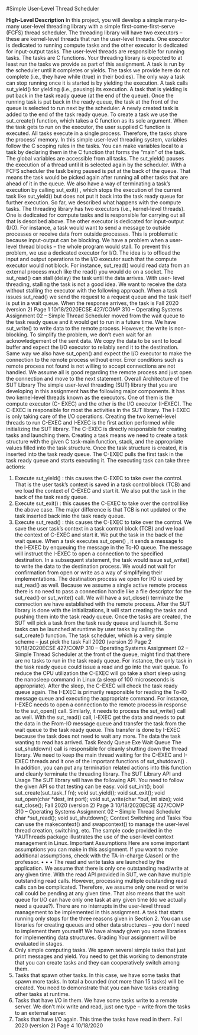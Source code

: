 #Simple User-Level Thread Scheduler

**High-Level Description**
In this project, you will develop a simple many-to-many user-level threading library with a simple
first-come-first-serve (FCFS) thread scheduler. The threading library will have two executors –
these are kernel-level threads that run the user-level threads. One executor is dedicated to running
compute tasks and the other executor is dedicated for input-output tasks.
The user-level threads are responsible for running tasks. The tasks are C functions. Your threading
library is expected to at least run the tasks we provide as part of this assignment. A task is run by
the scheduler until it completes or yields. The tasks we provide here do not complete (i.e., they
have while (true) in their bodies). The only way a task can stop running once it is started is by
yielding the execution. A task calls sut_yield() for yielding (i.e., pausing) its execution. A task
that is yielding is put back in the task ready queue (at the end of the queue). Once the running task
is put back in the ready queue, the task at the front of the queue is selected to run next by the
scheduler.
A newly created task is added to the end of the task ready queue. To create a task we use the
sut_create() function, which takes a C function as its sole argument. When the task gets to run
on the executor, the user supplied C function is executed.
All tasks execute in a single process. Therefore, the tasks share the process’ memory. In this simple
user-level threading system, variables follow the C scoping rules in the tasks. You can make
variables local to a task by declaring them in the C function that forms the “main” of the task. The
global variables are accessible from all tasks.
The sut_yield() pauses the execution of a thread until it is selected again by the scheduler. With
a FCFS scheduler the task being paused is put at the back of the queue. That means the task would
be picked again after running all other tasks that are ahead of it in the queue. We also have a way
of terminating a task’s execution by calling sut_exit() , which stops the execution of the current
task like sut_yield() but does not put it back into the task ready queue for further execution.
So far, we described what happens with the compute tasks. The threading library has two executors
(i.e., kernel-level threads). One is dedicated for compute tasks and is responsible for carrying out
all that is described above. The other executor is dedicated for input-output (I/O). For instance, a
task would want to send a message to outside processes or receive data from outside processes.
This is problematic because input-output can be blocking. We have a problem when a user-level
thread blocks – the whole program would stall. To prevent this problem, we use a dedicated
executor for I/O. The idea is to offload the input and output operations to the I/O executor such
that the compute executor would not block.
For instance, sut_read() would read data from an external process much like the read() you
would do on a socket. The sut_read() can stall (delay) the task until the data arrives. With user-
level threading, stalling the task is not a good idea. We want to receive the data without stalling
the executor with the following approach. When a task issues sut_read() we send the request to
a request queue and the task itself is put in a wait queue. When the response arrives, the task is
Fall 2020 (version 2)
Page 1
10/18/2020ECSE 427/COMP 310 – Operating Systems
Assignment 02 – Simple Thread Scheduler
moved from the wait queue to the task ready queue and it would get to run in a future time. We
have sut_write() to write data to the remote process. However, the write is non-blocking. To
simplify the problem, we don’t even wait for an acknowledgement of the sent data. We copy the
data to be sent to local buffer and expect the I/O executor to reliably send it to the destination.
Same way we also have sut_open() and expect the I/O executor to make the connection to the
remote process without error. Error conditions such as remote process not found is not willing to
accept connections are not handled. We assume all is good regarding the remote process and just
open the connection and move to the next statement.
Overall Architecture of the SUT Library
The simple user-level threading (SUT) library that you are developing in this assignment has the
following major components.
It has two kernel-level threads known as the executors. One of them is the compute executor (C-
EXEC) and the other is the I/O executor (I-EXEC). The C-EXEC is responsible for most the
activities in the SUT library. The I-EXEC is only taking care of the I/O operations. Creating the
two kernel-level threads to run C-EXEC and I-EXEC is the first action performed while initializing
the SUT library.
The C-EXEC is directly responsible for creating tasks and launching them. Creating a task means
we need to create a task structure with the given C task-main function, stack, and the appropriate
values filled into the task structure. Once the task structure is created, it is inserted into the task
ready queue. The C-EXEC pulls the first task in the task ready queue and starts executing it. The
executing task can take three actions:
1. Execute sut_yield() : this causes the C-EXEC to take over the control. That is the user
task’s context is saved in a task control block (TCB) and we load the context of C-EXEC
and start it. We also put the task in the back of the task ready queue.
2. Execute sut_exit() : this causes the C-EXEC to take over the control like the above case.
The major difference is that TCB is not updated or the task inserted back into the task
ready queue.
3. Execute sut_read() : this causes the C-EXEC to take over the control. We save the user
task’s context in a task control block (TCB) and we load the context of C-EXEC and start
it. We put the task in the back of the wait queue.
When a task executes sut_open() , it sends a message to the I-EXEC by enqueuing the message
in the To-IO queue. The message will instruct the I-EXEC to open a connection to the specified
destination. In a subsequent statement, the task would issue sut_write() to write the data to the
destination process. We would not wait for confirmation from open or write as a way of
simplifying their implementations. The destination process we open for I/O is used by
sut_read() as well. Because we assume a single active remote process there is no need to pass a
connection handle like a file descriptor for the sut_read() or sut_write() call. We will have
a sut_close() terminate the connection we have established with the remote process.
After the SUT library is done with the initializations, it will start creating the tasks and pushing
them into the task ready queue. Once the tasks are created, the SUT will pick a task from the task
ready queue and launch it. Some tasks can be launched at runtime by user tasks by calling the
sut_create() function. The task scheduler, which is a very simple scheme – just pick the task
Fall 2020 (version 2)
Page 2
10/18/2020ECSE 427/COMP 310 – Operating Systems
Assignment 02 – Simple Thread Scheduler
at the front of the queue, might find that there are no tasks to run in the task ready queue. For
instance, the only task in the task ready queue could issue a read and go into the wait queue. To
reduce the CPU utilization the C-EXEC will go take a short sleep using the nanosleep command
in Linux (a sleep of 100 microseconds is appropriate). After the sleep, the C-EXEC will check the
task ready queue again.
The I-EXEC is primarily responsible for reading the To-IO message queue and executing the
appropriate command. For instance, I-EXEC needs to open a connection to the remote process in
response to the sut_open() call. Similarly, it needs to process the sut_write() call as well.
With the sut_read() call, I-EXEC get the data and needs to put the data in the From-IO message
queue and transfer the task from the wait queue to the task ready queue. This transfer is done by
I-EXEC because the task does not need to wait any more. The data the task wanting to read has
arrived.
Task Ready
Queue
Exe
Wait
Queue
The sut_shutdown() call is responsible for cleanly shutting down the thread library. We need to
keep the main thread waiting for the C-EXEC and I-EXEC threads and it one of the important
functions of sut_shutdown() . In addition, you can put any termination related actions into this
function and cleanly terminate the threading library.
The SUT Library API and Usage
The SUT library will have the following API. You need to follow the given API so that testing can
be easy.
void sut_init();
bool sut_create(sut_task_f fn);
void sut_yield();
void sut_exit();
void sut_open(char *dest, int port);
void sut_write(char *buf, int size);
void sut_close();
Fall 2020 (version 2)
Page 3
10/18/2020ECSE 427/COMP 310 – Operating Systems
Assignment 02 – Simple Thread Scheduler
char *sut_read();
void sut_shutdown();
Context Switching and Tasks
You can use the makecontext() and swapcontext() to manage the user-level thread creation,
switching, etc. The sample code provided in the YAUThreads package illustrates the use of the
user-level context management in Linux.
Important Assumptions
Here are some important assumptions you can make in this assignment. If you want to make
additional assumptions, check with the TA-in-charge (Jason) or the professor.
•
•
•
The read and write tasks are launched by the application. We assume that there is only one
outstanding read/write at any given time. With the read API provided in SUT, we can have
multiple outstanding read calls. However, processing multiple outstanding read calls can
be complicated. Therefore, we assume only one read or write call could be pending at any
given time. That also means that the wait queue for I/O can have only one task at any given
time (do we actually need a queue?).
There are no interrupts in the user-level thread management to be implemented in this
assignment. A task that starts running only stops for the three reasons given in Section 2.
You can use libraries for creating queues and other data structures – you don’t need to
implement them yourself! We have already given you some libraries for implementing data
structures.
Grading
Your assignment will be evaluated in stages.
1. Only simple computing tasks. We spawn several simple tasks that just print messages and
yield. You need to get this working to demonstrate that you can create tasks and they can
cooperatively switch among them.
2. Tasks that spawn other tasks. In this case, we have some tasks that spawn more tasks. In
total a bounded (not more than 15 tasks) will be created. You need to demonstrate that you
can have tasks creating other tasks at runtime.
3. Tasks that have I/O in them. We have some tasks write to a remote server. We don’t mix
write and read, just one type – write from the tasks to an external server.
4. Tasks that have I/O again. This time the tasks have read in them.
Fall 2020 (version 2)
Page 4
10/18/2020
